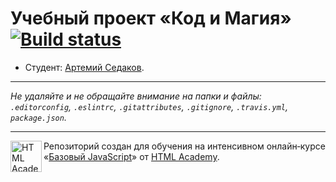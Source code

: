 # Учебный проект «Код и Магия» [![Build status][travis-image]][travis-url]

* Студент: [Артемий Седаков](https://up.htmlacademy.ru/javascript/11/user/473759).

---

_Не удаляйте и не обращайте внимание на папки и файлы:_<br>
_`.editorconfig`, `.eslintrc`, `.gitattributes`, `.gitignore`, `.travis.yml`, `package.json`._

---

<a href="https://htmlacademy.ru/intensive/javascript"><img align="left" width="50" height="50" title="HTML Academy" src="https://up.htmlacademy.ru/static/img/intensive/javascript/logo-for-github.svg"></a>

Репозиторий создан для обучения на интенсивном онлайн‑курсе «[Базовый JavaScript](https://htmlacademy.ru/intensive/javascript)» от [HTML Academy](https://htmlacademy.ru).

[travis-image]: https://travis-ci.org/htmlacademy-javascript/473759-code-and-magick.svg?branch=master
[travis-url]: https://travis-ci.org/htmlacademy-javascript/473759-code-and-magick
